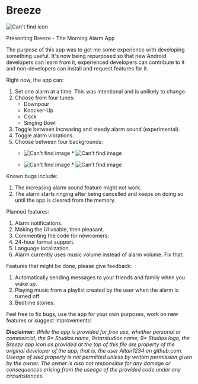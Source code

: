 # Breeze
![Can't find icon](https://imgur.com/GMU0oZg.png "Icon")

Presenting Breeze - The Morning Alarm App

The purpose of this app was to get me some experience with developing something useful. It's now being repurposed so that new Android developers can learn from it, experienced developers can contribute to it and non-developers can install and request features for it.

Right now, the app can:

1. Set one alarm at a time. This was intentional and is unlikely to change.
2. Choose from four tunes:
    * Downpour
    * Knocker-Up
    * Cock
    * Singing Bowl
3. Toggle between increasing and steady alarm sound (experimental).
4. Toggle alarm vibrations.
5. Choose between four backgrounds:
    * ![Can't find image](https://imgur.com/F4KqlHH.png "Weeds")    * ![Can't find image](https://imgur.com/MTL3qOS.png "Evening Forest")

    * ![Can't find image](https://imgur.com/YDBVzsZ.png "Kites")    * ![Can't find image](https://imgur.com/ULvYzNt.png "Moon and Ocean")

Known bugs include:
1. The increasing alarm sound feature might not work.
2. The alarm starts ringing after being cancelled and keeps on doing so until the app is cleared from the memory.

Planned features:
1. Alarm notifications.
2. Making the UI usable, then pleasant.
3. Commenting the code for newcomers. 
4. 24-hour format support.
5. Language localization.
6. Alarm currently uses music volume instead of alarm volume. Fix that.

Features that might be done, please give feedback:
1. Automatically sending messages to your friends and family when you wake up.
2. Playing music from a playlist created by the user when the alarm is turned off.
3. Bedtime stories.

Feel free to fix bugs, use the app for your own purposes, work on new features or suggest improvements!

 __Disclaimer:__ _While the app is provided for free use, whether personal or commercial, the 9* Studios name, 9starstudios name, 9* Studios logo, the Breeze app icon as provided at the top of this file are property of the original developer of the app, that is, the user Altair1234 on github.com. Useage of said property is not permitted unless by written permission given by the owner. The owner is also not responsible for any damage or consequences arising from the useage of the provided code under any circumstances._ 
